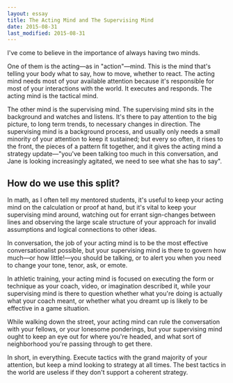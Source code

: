 ```yaml
---
layout: essay
title: The Acting Mind and The Supervising Mind
date: 2015-08-31
last_modified: 2015-08-31
---
```


I've come to believe in the importance of always having two minds.

One of them is the acting—as in "action"—mind. This is the mind that's telling your body what to say, how to move, whether to react. The acting mind needs most of your available attention because it's responsible for most of your interactions with the world. It executes and responds. The acting mind is the tactical mind.

The other mind is the supervising mind. The supervising mind sits in the background and watches and listens. It's there to pay attention to the big picture, to long term trends, to necessary changes in direction. The supervising mind is a background process, and usually only needs a small minority of your attention to keep it sustained; but every so often, it rises to the front, the pieces of a pattern fit together, and it gives the acting mind a strategy update—"you've been talking too much in this conversation, and Jane is looking increasingly agitated, we need to see what she has to say".

## How do we use this split?

In math, as I often tell my mentored students, it's useful to keep your acting mind on the calculation or proof at hand, but it's vital to keep your supervising mind around, watching out for errant sign-changes between lines and observing the large scale structure of your approach for invalid assumptions and logical connections to other ideas.

In conversation, the job of your acting mind is to be the most effective conversationalist possible, but your supervising mind is there to govern how much—or how little!—you should be talking, or to alert you when you need to change your tone, tenor, ask, or emote.

In athletic training, your acting mind is focused on executing the form or technique as your coach, video, or imagination described it, while your supervising mind is there to question whether what you're doing is actually what your coach meant, or whether what you dreamt up is likely to be effective in a game situation.

While walking down the street, your acting mind can rule the conversation with your fellows, or your lonesome ponderings, but your supervising mind ought to keep an eye out for where you're headed, and what sort of neighborhood you're passing through to get there.

In short, in everything. Execute tactics with the grand majority of your attention, but keep a mind looking to strategy at all times. The best tactics in the world are useless if they don't support a coherent strategy.
